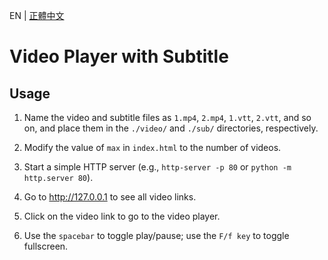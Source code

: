 EN | [正體中文](./README_TW.md)

# Video Player with Subtitle

## Usage

1. Name the video and subtitle files as `1.mp4`, `2.mp4`, `1.vtt`, `2.vtt`, and so on, and place them in the `./video/` and `./sub/` directories, respectively.

1. Modify the value of `max` in `index.html` to the number of videos.

1. Start a simple HTTP server (e.g., `http-server -p 80` or `python -m http.server 80`).

1. Go to <http://127.0.0.1> to see all video links.

1. Click on the video link to go to the video player.

1. Use the `spacebar` to toggle play/pause; use the `F/f key` to toggle fullscreen.
